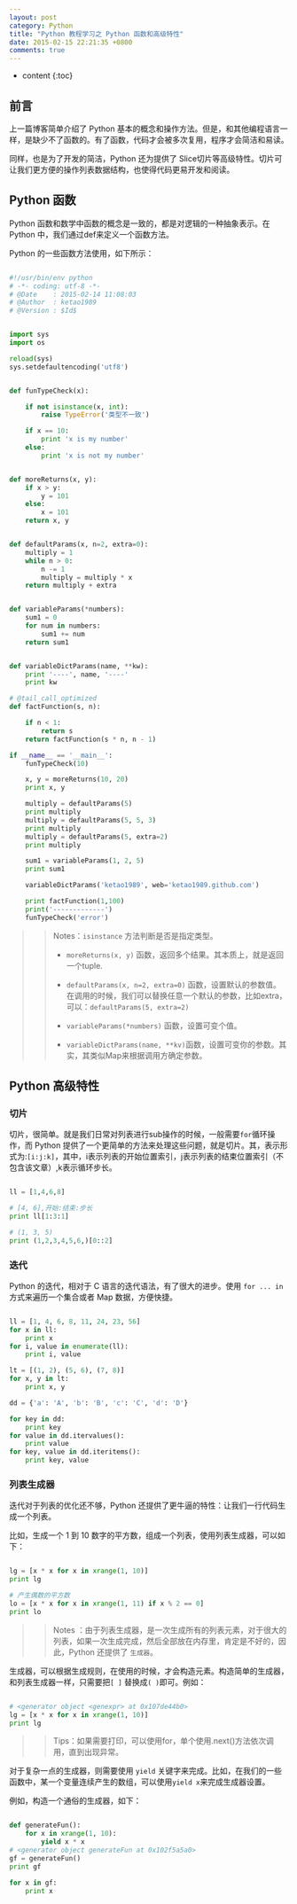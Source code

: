 ```yaml
---
layout: post
category: Python
title: "Python 教程学习之 Python 函数和高级特性"
date: 2015-02-15 22:21:35 +0800
comments: true
---
```


* content
{:toc}

## <a id="Intro">前言</a>

上一篇博客简单介绍了 Python 基本的概念和操作方法。但是，和其他编程语言一样，是缺少不了函数的。有了函数，代码才会被多次复用，程序才会简洁和易读。

同样，也是为了开发的简洁，Python 还为提供了 Slice切片等高级特性。切片可让我们更方便的操作列表数据结构，也使得代码更易开发和阅读。

## <a id="Function">Python 函数</a>

Python 函数和数学中函数的概念是一致的，都是对逻辑的一种抽象表示。在 Python 中，我们通过def来定义一个函数方法。

<!-- more -->

Python 的一些函数方法使用，如下所示：

``` python

#!/usr/bin/env python
# -*- coding: utf-8 -*-
# @Date    : 2015-02-14 11:08:03
# @Author  : ketao1989
# @Version : $Id$


import sys
import os

reload(sys)
sys.setdefaultencoding('utf8')


def funTypeCheck(x):

    if not isinstance(x, int):
        raise TypeError('类型不一致')

    if x == 10:
        print 'x is my number'
    else:
        print 'x is not my number'


def moreReturns(x, y):
    if x > y:
        y = 101
    else:
        x = 101
    return x, y


def defaultParams(x, n=2, extra=0):
    multiply = 1
    while n > 0:
        n -= 1
        multiply = multiply * x
    return multiply + extra


def variableParams(*numbers):
    sum1 = 0
    for num in numbers:
        sum1 += num
    return sum1


def variableDictParams(name, **kw):
    print '----', name, '----'
    print kw

# @tail_call_optimized
def factFunction(s, n):

    if n < 1:
        return s
    return factFunction(s * n, n - 1)

if __name__ == '__main__':
    funTypeCheck(10)

    x, y = moreReturns(10, 20)
    print x, y

    multiply = defaultParams(5)
    print multiply
    multiply = defaultParams(5, 5, 3)
    print multiply
    multiply = defaultParams(5, extra=2)
    print multiply

    sum1 = variableParams(1, 2, 5)
    print sum1

    variableDictParams('ketao1989', web='ketao1989.github.com')

    print factFunction(1,100)
    print('-------------')
    funTypeCheck('error')

```

>> Notes：`isinstance` 方法判断是否是指定类型。
>> 
>> - `moreReturns(x, y)` 函数，返回多个结果。其本质上，就是返回一个tuple.
>>
>> - `defaultParams(x, n=2, extra=0)` 函数，设置默认的参数值。在调用的时候，我们可以替换任意一个默认的参数，比如extra，可以：`defaultParams(5, extra=2)`
>> 
>> - `variableParams(*numbers)` 函数，设置可变个值。
>>
>> - `variableDictParams(name, **kv)`函数，设置可变你的参数。其实，其类似Map来根据调用方确定参数。
>> 


## <a id="Advanced">Python 高级特性</a>

### 切片

切片，很简单。就是我们日常对列表进行sub操作的时候，一般需要`for`循环操作，而 Python 提供了一个更简单的方法来处理这些问题，就是切片。其，表示形式为:`[i:j:k]`，其中，i表示列表的开始位置索引，j表示列表的结束位置索引（不包含该文章）,k表示循环步长。

``` python

ll = [1,4,6,8]

# [4, 6],开始:结束:步长
print ll[1:3:1]

# (1, 3, 5)
print (1,2,3,4,5,6,)[0::2]

```

### 迭代

Python 的迭代，相对于 C 语言的迭代语法，有了很大的进步。使用 `for ... in` 方式来遍历一个集合或者 Map 数据，方便快捷。

``` python

ll = [1, 4, 6, 8, 11, 24, 23, 56]
for x in ll:
    print x
for i, value in enumerate(ll):
    print i, value

lt = [(1, 2), (5, 6), (7, 8)]
for x, y in lt:
    print x, y

dd = {'a': 'A', 'b': 'B', 'c': 'C', 'd': 'D'}

for key in dd:
    print key
for value in dd.itervalues():
    print value
for key, value in dd.iteritems():
    print key, value

```

### 列表生成器

迭代对于列表的优化还不够，Python 还提供了更牛逼的特性：让我们一行代码生成一个列表。

比如，生成一个 1 到 10 数字的平方数，组成一个列表，使用列表生成器，可以如下：

``` python

lg = [x * x for x in xrange(1, 10)]
print lg

# 产生偶数的平方数
lo = [x * x for x in xrange(1, 11) if x % 2 == 0]
print lo

```

>> Notes ：由于列表生成器，是一次生成所有的列表元素，对于很大的列表，如果一次生成完成，然后全部放在内存里，肯定是不好的，因此，Python 还提供了 `生成器`。
>> 

生成器，可以根据生成规则，在使用的时候，才会构造元素。构造简单的生成器，和列表生成器一样，只需要把`[ ]` 替换成`( )`即可。例如：

``` python

# <generator object <genexpr> at 0x107de44b0>
lg = [x * x for x in xrange(1, 10)]
print lg

```

>> Tips：如果需要打印，可以使用for，单个使用.next()方法依次调用，直到出现异常。

对于复杂一点的生成器，则需要使用 `yield` 关键字来完成。比如，在我们的一些函数中，某一个变量连续产生的数组，可以使用`yield x`来完成生成器设置。

例如，构造一个通俗的生成器，如下：

``` python

def generateFun():
    for x in xrange(1, 10):
        yield x * x
# <generator object generateFun at 0x102f5a5a0>
gf = generateFun()
print gf

for x in gf:
    print x

```
